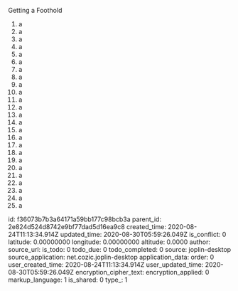Getting a Foothold

1. a
2. a
3. a
4. a
5. a
6. a
7. a
8. a
9. a
10. a
11. a
12. a
13. a
14. a
15. a
16. a
17. a
18. a
19. a
20. a
21. a
22. a
23. a
24. a
25. a


id: f36073b7b3a64171a59bb177c98bcb3a
parent_id: 2e824d524d8742e9bf77dad5d16ea9c8
created_time: 2020-08-24T11:13:34.914Z
updated_time: 2020-08-30T05:59:26.049Z
is_conflict: 0
latitude: 0.00000000
longitude: 0.00000000
altitude: 0.0000
author: 
source_url: 
is_todo: 0
todo_due: 0
todo_completed: 0
source: joplin-desktop
source_application: net.cozic.joplin-desktop
application_data: 
order: 0
user_created_time: 2020-08-24T11:13:34.914Z
user_updated_time: 2020-08-30T05:59:26.049Z
encryption_cipher_text: 
encryption_applied: 0
markup_language: 1
is_shared: 0
type_: 1